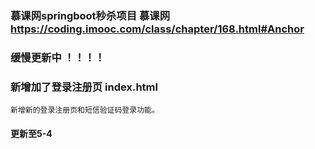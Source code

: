 ### 慕课网springboot秒杀项目 慕课网 https://coding.imooc.com/class/chapter/168.html#Anchor 
### 缓慢更新中 ！！！！ 
### 新增加了登录注册页 index.html
` 新增新的登录注册页和短信验证码登录功能。 `
#### 更新至5-4



